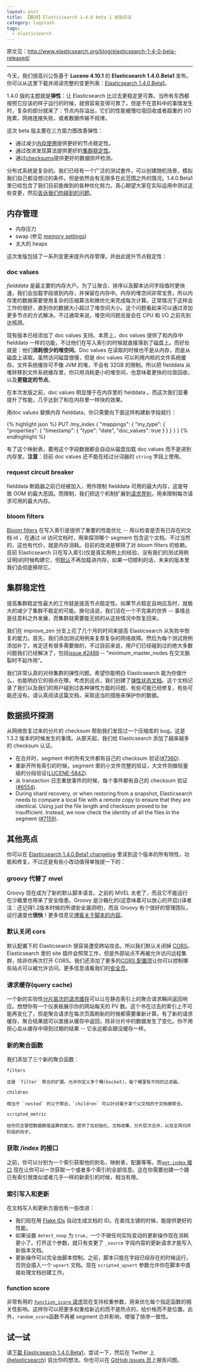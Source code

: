 ```yaml
---
layout: post
title: 【翻译】Elasticsearch 1.4.0 beta 1 发版日志
category: logstash
tags:
  - elasticsearch
---
```


原文见：<http://www.elasticsearch.org/blog/elasticsearch-1-4-0-beta-released/>

--------------------

今天，我们很高兴公告基于 **Lucene 4.10.1** 的 **Elasticsearch 1.4.0.Beta1** 发布。你可以从这里下载并阅读完整的变更列表：[Elasticsearch 1.4.0.Beta1](http://www.elasticsearch.org/downloads/1-4-0-Beta1)。

1.4.0 版的主题就是**弹性**：让 Elasticsearch 比过去更稳定更可靠。当所有东西都按照它应该的样子运行的时候，就很容易变得可靠了。但是不在意料中的事情发生时，复杂的部分就来了：节点内存溢出，它们的性能被慢垃圾回收或者超重的 I/O 拖累，网络连接失败，或者数据传输不规律。

这次 beta 版主要在三方面力图改善弹性：

* 通过减少[内存使用](#section)提供更好的节点稳定性。
* 通过改进发现算法提供更好的[集群稳定性](#section-1)。
* 通过[checksums](#checksums)提供更好的数据损坏检测。

分布式系统是复杂的。我们已经有一个广泛的测试套件，可以创建随机场景，模拟我们自己都没想过的条件。但是依然会有无限多在此范围之外的情况。1.4.0.Beta1 里已经包含了我们目前能做到的各种优化努力。真心期望大家在实际运用中测试这些变更，然后[告诉我们你碰到的问题](https://github.com/elasticsearch/elasticsearch/issues)。

## 内存管理

* 内存压力
* swap (参见 [memory settings](http://www.elasticsearch.org/guide/en/elasticsearch/reference/1.4/setup-configuration.html#setup-configuration-memory))
* 太大的 heaps

这次发版包括了一系列变更来提升内存管理，并由此提升节点稳定性：

### doc values

*fielddata* 是最主要的内存大户。为了让聚合、排序以及脚本访问字段值时更快速，我们会加载字段值到内存，并保留在内存中。内存的堆空间非常宝贵，所以内存里的数据需要使用复杂的压缩算法和微优化来完成每次计算。正常情况下这样会工作的很好，直到你的数据大小超过了堆空间大小。这个问题看起来可以通过添加更多节点的方式解决。不过通常来说，堆空间问题总是会在 CPU 和 I/O 之前先到达瓶颈。

现有版本已经添加了 doc values 支持。本质上，doc values 提供了和内存中 fielddata 一样的功能，不过他们在写入索引的时候就直接落到了磁盘上。而好处就是：他们**消耗很少的堆空间**。Doc values 在读取的时候也不是从内存，而是从磁盘上读取。虽然访问磁盘很慢，但是 doc values 可以利用内核的文件系统缓存。文件系统缓存可不像 JVM 的堆，不会有 32GB 的限制。所以把 fielddata 从堆转移到文件系统缓存里，你只用消耗更小的堆空间，也意味着更快的垃圾回收，以及**更稳定的节点**。

在本次发版之前，doc values 明显慢于在内存里的 fielddata 。而这次我们显著提升了性能，几乎达到了和在内存里一样快的效果。

用doc values 替换内存 fielddata，你只需要向下面这样构建新字段就行：

{% highlight json %}
PUT /my_index
{
  "mappings": {
    "my_type": {
      "properties": {
        "timestamp": {
          "type":       "date",
          "doc_values": true
        }
      }
    }
  }
}
{% endhighlight %}

有了这个映射表，要用这个字段数据都会自动从磁盘加载 doc values 而不是进到内存里。**注意**：目前 doc values 还不能在经过分词器的 `string` 字段上使用。

### request circuit breaker

fielddata 断路器之前已经被加入，用作限制 fielddata 可用的最大内存，这是导致 OOM 的最大恶因。而限制，我们把这个机制扩展到[请求界别](http://www.elasticsearch.org/guide/en/elasticsearch/reference/1.4/index-modules-fielddata.html#request-circuit-breaker)，用来限制每次请求可用的最大内存。

### bloom filters

[Bloom filters](http://en.wikipedia.org/wiki/Bloom_filter) 在写入索引是提供了重要的性能优化 -- 用以检查是否有已存在的文档 id ，在通过 id 访问文档时，用来探测哪个 segment 包含这个文档。不过当然的，这也有代价，就是内存消耗。目前的改进是移除了对 bloom filters 的依赖。目前 Elasticsearch 只在写入索引(仅是真实用例上的经验，没有我们的测试用例证明)的时候构建它，但[默认](http://www.elasticsearch.org/guide/en/elasticsearch/reference/1.4/indices-update-settings.html#codec-bloom-load)不再加载进内存。如果一切顺利的话，未来的版本里我们会彻底移除它。

## 集群稳定性

提高集群稳定性最大的工作就是提高节点稳定性。如果节点稳定且响应及时，就极大的减少了集群不稳定的可能。换句话说，我们活在一个不完美的世界 -- 事情总是往意料之外发展，而集群就需要能无损的从这些情况中恢复回来。

我们在 improve_zen 分支上花了几个月的时间来提高 Elasticsearch 从失败中恢复的能力。首先，我们添加测试用例来复原复杂的网络故障。然后为每个测试用例添加补丁。肯定还有很多需要做的，不过目前来说，用户们已经碰到过的绝大多数问题我们已经解决了，包括[issue #2488](https://github.com/elasticsearch/elasticsearch/issues/2488) -- "minimum_master_nodes 在交叉脑裂时不起作用"。

我们非常认真的对待集群的弹性问题。希望你能明白 Elasticsearch 能为你做什么，也能明白它的弱点在哪。考虑到这点，我们创建了[弹性状态文档](http://www.elasticsearch.org/guide/en/elasticsearch/resiliency/current/index.html)。这个文档记录了我们以及我们的用户碰到过各种弹性方面的问题，有些可能已经修复，有些可能还没有。请认真阅读这篇文档，采取适当的措施来保护你的数据。

## 数据损坏探测

从网络恢复过来的分片的 checksum 帮助我们发现过一个压缩库的 bug，这是 1.3.2 版本的时候发生的事情。从那天起，我们给 Elasticsearch 添加了越来越多的 checksum 认证。

* 在合并时，segment 中的所有文件都有自己的 checksum 验证([#7360](https://github.com/elasticsearch/elasticsearch/issues/7360)).
* 重新开所有索引的时候，segment 里的小文件完整的验证，大文件则做轻量级的分段验证([LUCENE-5842](https://issues.apache.org/jira/browse/LUCENE-5842)).
* 从 transaction 日志重放事件的时候，每个事件都有自己的 checksum 验证([#6554](https://github.com/elasticsearch/elasticsearch/issues/6554)).
* During shard recovery, or when restoring from a snapshot, Elasticsearch needs to compare a local file with a remote copy to ensure that they are identical. Using just the file length and checksum proved to be insufficient. Instead, we now check the identity of all the files in the segment ([#7159](https://github.com/elasticsearch/elasticsearch/issues/7159)).

## 其他亮点

你可以在 [Elasticsearch 1.4.0.Beta1 changelog](http://www.elasticsearch.org/downloads/1-4-0-Beta1) 里读到这个版本的所有特性，功能和修复。不过还是有些小改动值得单独提一下的：

### groovy 代替了 mvel

Groovy 现在成为了新的默认脚本语言。之前的 MVEL 太老了，而且它不能运行在沙箱里也带来了安全隐患。Groovy 是沙箱化的(这意味着可以放心的开启)(译者注：还记得1.2版本时候的所谓安全漏洞吧)，而且 Groovy 有个很好的管理团队，运行速度也**很快**！更多信息见[博客关于脚本的内容](http://www.elasticsearch.org/blog/scripting/)。

### 默认关闭 cors

默认配置下的 Elasticsearch 很容易遭受跨站攻击。所以我们默认关闭掉 [CORS](http://en.wikipedia.org/wiki/Cross-origin_resource_sharing)。Elasticsearch 里的 site 插件会照常工作，但是外部站点不再被允许访问远程集群，除非你再次打开 CORS。我们还添加了更多的[CORS 配置项](http://www.elasticsearch.org/guide/en/elasticsearch/reference/1.4/modules-http.html#_settings_2)让你可以控制哪些站点可以被允许访问。更多信息请看我们的[安全页](http://www.elasticsearch.org/community/security)。

### 请求缓存(query cache)

一个新的实验性[分片层次的请求缓存](http://www.elasticsearch.org/guide/en/elasticsearch/reference/1.4/index-modules-shard-query-cache.html)可以让在静态索引上的聚合请求瞬间返回响应。想想你有一个仪表板展示你的网站每天的 PV 数。这个书在过去的索引上不可能再变化了，但是聚合请求在每次页面刷新的时候都需要重新计算。有了新的请求缓存，聚合结果就可以直接从缓存中返回，除非分片中的数据发生了变化。你不用担心会从缓存中得到过期的结果 -- 它永远都会跟没缓存一样。

### 新的聚合函数

我们添加了三个新的聚合函数：

`filters`

    这是 `filter` 聚合的扩展。允许你定义多个桶(bucket)，每个桶里有不同的过滤器。

`children`

    相当于 `nested` 的父子聚合，`children` 可以针对属于某个父文档的子文档做聚合。

`scripted_metric`

    给你完全掌控数据数值运算的能力。提供了在初始化、文档收集、分片层次合并，以及全局归并阶段的钩子。

### 获取 /index 的接口

之前，你可以分别为一个索引获取他的别名，映射表，配置等等。而[`get-index` 接口](http://www.elasticsearch.org/guide/en/elasticsearch/reference/1.4/indices-get-index.html) 现在让你可以一次获取一个或者多个索引的全部信息。这在你需要创建一个跟已有索引很类似或者几乎一样的新索引的时候，相当有用。

### 索引写入和更新

在文档写入和更新方面也有一些改进：

* 我们现在用 [Flake IDs](http://boundary.com/blog/2012/01/12/flake-a-decentralized-k-ordered-unique-id-generator-in-erlang) 自动生成文档的 ID。在查找主键的时候，能提供更好的性能。
* 如果设置 `detect_noop` 为 `true`，一个不做任何实际变动的更新操作现在消耗更小了。打开这个参数，就只有变更了 `_source` 字段内容的更新请求才能写入新版本文档。
* 更新操作可以完全由脚本控制。之前，脚本只能在字段已经存在的时候运行，否则会插入一个 `upsert` 文档。现在 `scripted_upsert` 参数允许你在脚本中直接处理文档创建工作。

### function score

非常有用的 [`function_score` 请求](http://www.elasticsearch.org/guide/en/elasticsearch/reference/1.4/query-dsl-function-score-query.html)现在支持权重参数，用来优化每个指定函数的相关性影响。这样你可以把更多权重给新近的而不是热点的，给价格而不是位置。此外，`random_score`函数不再被 segment 合并影响，增强了排序一致性。

## 试一试

请[下载 Elasticsearch 1.4.0.Beta1](http://www.elasticsearch.org/downloads/1-4-0-Beta1)，尝试一下，然后在 Twitter 上[@elasticsearch](https://twitter.com/elasticsearch)) 说出你的想法。你也可以在 [GitHub issues 页](https://github.com/elasticsearch/elasticsearch/issues)上报告问题。
